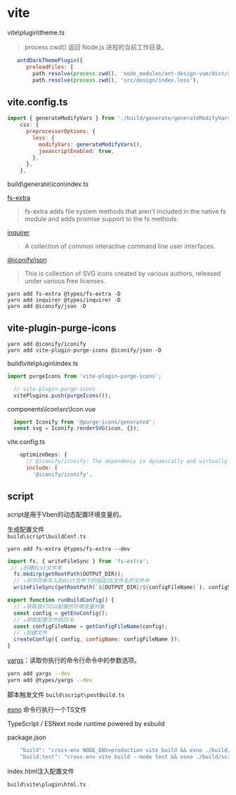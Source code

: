 # vite

vite\plugin\theme.ts

> process.cwd() 返回 Node.js 进程的当前工作目录。

```js
   antdDarkThemePlugin({
      preloadFiles: [
        path.resolve(process.cwd(), 'node_modules/ant-design-vue/dist/antd.less'),
        path.resolve(process.cwd(), 'src/design/index.less'),
```

## vite.config.ts

```js
import { generateModifyVars } from './build/generate/generateModifyVars';
    css: {
      preprocessorOptions: {
        less: {
          modifyVars: generateModifyVars(),
          javascriptEnabled: true,
        },
      },
    },
```

build\generate\icon\index.ts

[fs-extra](https://www.npmjs.com/package/fs-extra)  
> fs-extra adds file system methods that aren't included in the native fs module and adds promise support to the fs methods.

[inquirer](https://www.npmjs.com/package/inquirer)  
> A collection of common interactive command line user interfaces.

[@iconify/json](https://www.npmjs.com/package/@iconify/json)
> This is collection of SVG icons created by various authors, released under various free licenses.

`yarn add fs-extra @types/fs-extra -D`  
`yarn add inquirer @types/inquirer -D`  
`yarn add @iconify/json -D`  

## vite-plugin-purge-icons

`yarn add @iconify/iconify`  
`yarn add vite-plugin-purge-icons @iconify/json -D`

build\vite\plugin\index.ts

```js
import purgeIcons from 'vite-plugin-purge-icons';

  // vite-plugin-purge-icons
  vitePlugins.push(purgeIcons());
```

components\Icon\src\Icon.vue

```js
  import Iconify from '@purge-icons/generated';
  const svg = Iconify.renderSVG(icon, {});
```

vite.config.ts

```js
    optimizeDeps: {
      // @iconify/iconify: The dependency is dynamically and virtually loaded by @purge-icons/generated, so it needs to be specified explicitly
      include: [
        '@iconify/iconify',
```

## script

script是用于Vben的动态配置环境变量的。

生成配置文件  
`build\script\buildConf.ts`  

`yarn add fs-extra @types/fs-extra --dev`

```js
import fs, { writeFileSync } from 'fs-extra';
 // ↓创建dist文件夹
  fs.mkdirp(getRootPath(OUTPUT_DIR));
  // ↓将字符串写入到dist文件下的指定JS文件名的文件中
  writeFileSync(getRootPath(`${OUTPUT_DIR}/${configFileName}`), configStr);

export function runBuildConfig() {
  // ↓获取我们可以配置的环境变量对象
  const config = getEnvConfig();
  // ↓获取配置文件的JS名
  const configFileName = getConfigFileName(config);
  // ↓创建文件
  createConfig({ config, configName: configFileName });
}
```

[yargs](https://www.npmjs.com/package/yargs)：读取你执行的命令行命令中的参数选项。

```sh
yarn add yargs --dev
yarn add @types/yargs --dev
```

脚本触发文件
`build\script\postBuild.ts`

[esno](https://www.npmjs.com/package/esno) 命令行执行一个TS文件

TypeScript / ESNext node runtime powered by esbuild

package.json

```js
    "build": "cross-env NODE_ENV=production vite build && esno ./build/script/postBuild.ts",
    "build:test": "cross-env vite build --mode test && esno ./build/script/postBuild.ts",
```

index.html注入配置文件

`build\vite\plugin\html.ts`
